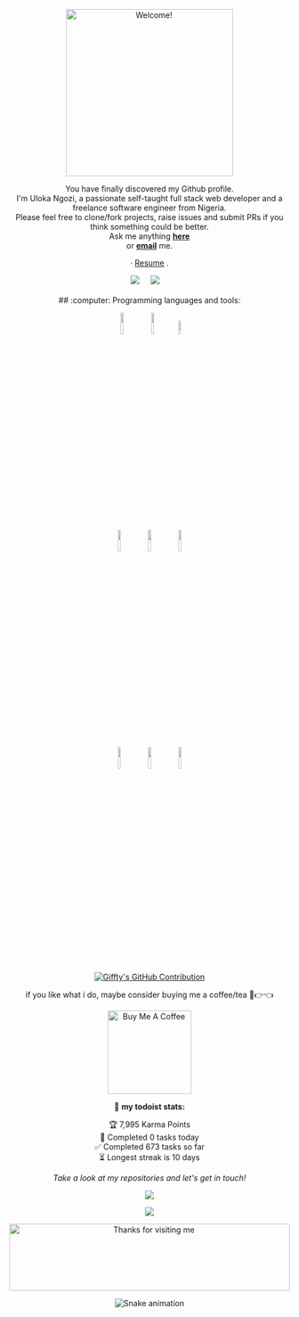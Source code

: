<div align="center" width="50">

<img src="https://i.imgur.com/dTYwdG1.gif" alt="Welcome!" width="300"/>

</div>

<div align="center">

You have finally discovered my Github profile. <br>
I'm Uloka Ngozi, a passionate self-taught full stack web developer and a freelance software engineer from Nigeria.<br> 
 Please feel free to clone/fork projects, raise issues and submit PRs if you think something could be better. <br>
  Ask me anything <a href="https://github.com/Gifftybabe/Gifftybabe/issues/new"><b>here</b></a><br>
    or <a href="mailto:ulokangozi@gmail.com"><b>email</b></a> me.

· <a href="https://drive.google.com/file/d/1cWF-czWEcZXS97p_5xyC3ZqJXmJID2Dt/view?usp=share_link">Resume</a> .
<br>
 <p align="center">
 <a href="https://twitter.com/Gifftybabe"><img src="https://img.shields.io/twitter/follow/Gifftybabe?style=social" /></a>&nbsp;&nbsp;&nbsp;&nbsp;
   <a href="https://www.linkedin.com/in/Gifftybabe/"><img src="https://img.shields.io/badge/-Gifftybabe%20-blue?style=flat-square&logo=Linkedin&logoColor=white&link=hhttps://www.linkedin.com/in/Gifftybabe/" /></a>&nbsp;&nbsp;&nbsp;&nbsp
   

<br>
<br>
## :computer: Programming languages and tools: 
  <p>
<code><img width="10%" src="https://www.vectorlogo.zone/logos/javascript/javascript-ar21.svg"></code>
<code><img width="10%" src="https://www.vectorlogo.zone/logos/python/python-ar21.svg"></code>
<code><img width="8%" src="https://www.vectorlogo.zone/logos/github/github-ar21.svg"></code>
<br />
<code><img width="10%" src="https://www.vectorlogo.zone/logos/golang/golang-ar21.svg"></code>
<code><img width="10%" src="https://www.vectorlogo.zone/logos/mysql/mysql-ar21.svg"></code>
<code><img width="10%" src="https://www.vectorlogo.zone/logos/w3_css/w3_css-ar21.svg"></code>
<br />
<code><img width="10%" src="https://www.vectorlogo.zone/logos/pocoo_flask/pocoo_flask-ar21.svg"></code>
<code><img width="10%" src="https://www.vectorlogo.zone/logos/w3_html5/w3_html5-ar21.svg"></code>
<code><img width="10%" src="https://www.vectorlogo.zone/logos/git-scm/git-scm-ar21.svg"></code>
</p>


<p align="center">
  <a href="https://github.com/Gifftybabe">
    <img src="https://github-profile-summary-cards.vercel.app/api/cards/profile-details?username=Gifftybabe&theme=radical" alt="Giffty's GitHub Contribution"/>
  </a>
</p>

if you like what i do, maybe consider buying me a coffee/tea 🥺👉👈

<a href="https://www.buymeacoffee.com/Gifftybabe" target="_blank"><img src="https://cdn.buymeacoffee.com/buttons/v2/default-red.png" alt="Buy Me A Coffee" width="150" ></a>

🚧 **my todoist stats:**
<!-- TODO-IST:START -->
🏆  7,995 Karma Points           
🌸  Completed 0 tasks today           
✅  Completed 673 tasks so far           
⏳  Longest streak is 10 days
<!-- TODO-IST:END -->

<p align="center">
 <i>Take a look at my repositories and let's get in touch!</i>
<p  align="center">
<img src="https://visitor-badge.laobi.icu/badge?page_id=Gifftybabe"/>       
</p>

</p>

![](https://github.com/Gifftybabe/Gifftybabe/blob/master/teeter.gif?raw=true)

<img height="120" alt="Thanks for visiting me" width="100%" src="https://raw.githubusercontent.com/BrunnerLivio/brunnerlivio/master/images/marquee.svg" />

![Snake animation](https://github.com/Gifftybabe/Gifftybabe/blob/output/github-contribution-grid-snake.svg)
